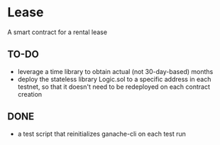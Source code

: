 # Lease

A smart contract for a rental lease

## TO-DO

- leverage a time library to obtain actual (not 30-day-based) months
- deploy the stateless library Logic.sol to a specific address in each testnet, so that it doesn't need to be redeployed on each contract creation

## DONE

- a test script that reinitializes ganache-cli on each test run
